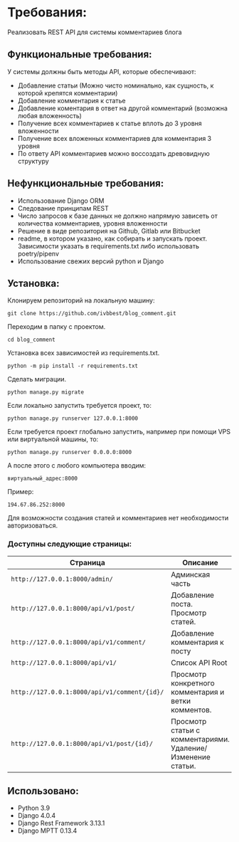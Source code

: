 # Требования:

Реализовать REST API для системы комментариев блога

## Функциональные требования:
У системы должны быть методы API, которые обеспечивают:
- Добавление статьи (Можно чисто номинально, как сущность, к которой крепятся комментарии)
- Добавление комментария к статье
- Добавление коментария в ответ на другой комментарий (возможна любая вложенность)
- Получение всех комментариев к статье вплоть до 3 уровня вложенности
- Получение всех вложенных комментариев для комментария 3 уровня
- По ответу API комментариев можно воссоздать древовидную структуру

## Нефункциональные требования:
- Использование Django ORM
- Следование принципам REST
- Число запросов к базе данных не должно напрямую зависеть от количества комментариев, уровня вложенности
- Решение в виде репозитория на Github, Gitlab или Bitbucket
- readme, в котором указано, как собирать и запускать проект. Зависимости указать в requirements.txt либо использовать poetry/pipenv
- Использование свежих версий python и Django

## Установка:
Клонируем репозиторий на локальную машину:

    git clone https://github.com/ivbbest/blog_comment.git

Переходим в папку с проектом.

    cd blog_comment

Установка всех зависимостей из requirements.txt.

    python -m pip install -r requirements.txt

Сделать миграции.

    python manage.py migrate

Если локально запустить требуется проект, то:

    python manage.py runserver 127.0.0.1:8000

Если требуется проект глобально запустить, например при помощи VPS или виртуальной машины, то:

    python manage.py runserver 0.0.0.0:8000

А после этого с любого компьютера вводим: 

    виртуальный_адрес:8000

Пример:

    194.67.86.252:8000

 
Для возможности создания статей и комментариев нет необходимости авторизоваться.

### Доступны следующие страницы:

| Страница                           | Описание                                                    |
|------------------------------------|-------------------------------------------------------------|
| `http://127.0.0.1:8000/admin/`     | Админская часть                                             |
| `http://127.0.0.1:8000/api/v1/post/` | Добавление поста. Просмотр статей.                          |
| `http://127.0.0.1:8000/api/v1/comment/` | Добавление комментария к посту                              |
| `http://127.0.0.1:8000/api/v1/`    | Список API Root                                             |
| `http://127.0.0.1:8000/api/v1/comment/{id}/`                   | Просмотр конкретного комментария и ветки комментов.         |
| `http://127.0.0.1:8000/api/v1/post/{id}/`                      | Просмотр статьи с комментариями. Удаление/Изменение статьи. |

## Использовано:
- Python 3.9
- Django 4.0.4
- Django Rest Framework 3.13.1
- Django MPTT 0.13.4